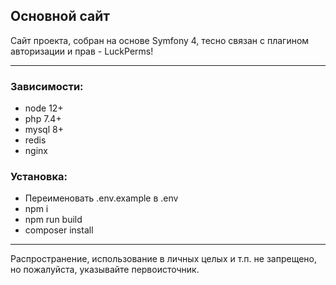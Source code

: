 Основной сайт
-

Сайт проекта, собран на основе Symfony 4, тесно связан с плагином авторизации и прав - LuckPerms!

---
### Зависимости:
* node 12+
* php 7.4+
* mysql 8+
* redis
* nginx

### Установка:
* Переименовать .env.example в .env
* npm i
* npm run build
* composer install
---

Распространение, использование в личных целых и т.п. не запрещено, но пожалуйста, указывайте первоисточник.